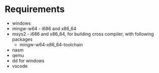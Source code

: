 Requirements
============
* windows
* mingw-w64 - i686 and x86_64
* msys2 - i686 and x86_64, for building cross compiler, with following packages
  * mingw-w64-x86_64-toolchain
* nasm
* qemu
* dd for windows
* vscode
